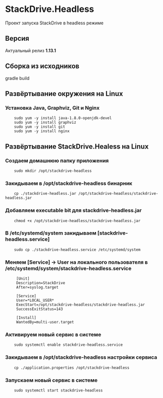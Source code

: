 # StackDrive.Headless

Проект запуска StackDrive в headless режиме

## Версия

Актуальный релиз __1.13.1__

## Сборка из исходников

   gradle build
    
## Развёртывание окружения на Linux

### Установка Java, Graphviz, Git и Nginx

        sudo yum -y install java-1.8.0-openjdk-devel
        sudo yum -y install graphviz
        sudo yum -y install git
        sudo yum -y install nginx

## Развёртывание StackDrive.Healess на Linux

### Создаем домашнюю папку приложения

        sudo mkdir /opt/stackdrive-headless
        
### Закидываем в /opt/stackdrive-headless бинарник
        
        cp ./stackdrive-headless.jar /opt/stackdrive-headless/stackdrive-headless.jar
        
### Добавляем executable bit для stackdrive-headless.jar
        
        chmod +x /opt/stackdrive-headless/stackdrive-headless.jar
        
### В /etc/systemd/system закидываем [stackdrive-headless.service]

        sudo cp ./stackdrive-headless.service /etc/systemd/system

### Меняем [Service] -> User на локального пользователя в /etc/systemd/system/stackdrive-headless.service
        
         [Unit]
         Description=StackDrive
         After=syslog.target
        
         [Service]
         User=*LOCAL_USER*
         ExecStart=/opt/stackdrive-headless/stackdrive-headless.jar
         SuccessExitStatus=143
        
         [Install]
         WantedBy=multi-user.target
        
### Активируем новый сервис в системе

        sudo systemctl enable stackdrive-headless.service
        
### Закидываем в /opt/stackdrive-headless настройки сервиса
        
        cp ./application.properties /opt/stackdrive-headless
        
### Запускаем новый сервис в системе

        sudo systemctl start stackdrive-headless
